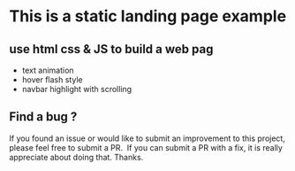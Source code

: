# This is a static landing page example
## use html css & JS to build a web pag
* text animation
* hover flash style
* navbar highlight with scrolling
## Find a bug ?
If you found an issue or would like to submit an improvement to this project, please feel free to submit a PR.  If you can submit a PR with a fix, it is really appreciate about doing that. Thanks.
